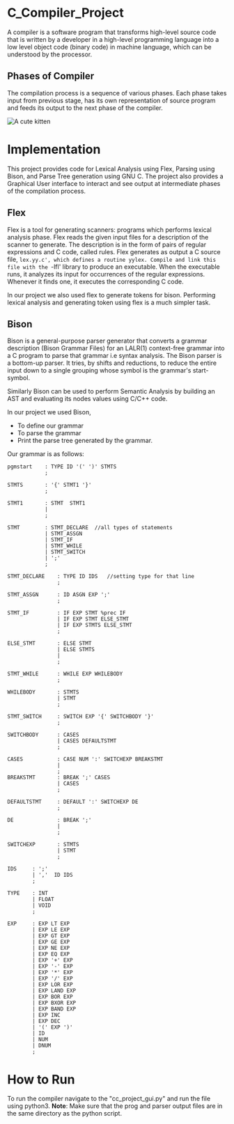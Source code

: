 # C_Compiler_Project
A compiler is a software program that transforms high-level source code that is written by a developer in a high-level programming language into a low level object code (binary code) in machine language, which can be understood by the processor.

## Phases of Compiler
The compilation process is a sequence of various phases. Each phase takes input from previous stage, has its own representation of source program and feeds its output to the next phase of the compiler.

![A cute kitten](https://www.tutorialspoint.com/compiler_design/images/compiler_phases.jpg?style=centerme)

# Implementation
This project provides code for Lexical Analysis using Flex, Parsing using Bison, and Parse Tree generation using GNU C. The project also provides a Graphical User interface to interact and see output at intermediate phases of the compilation process.

## Flex
Flex is a tool for generating scanners: programs which performs lexical analysis phase. Flex reads the given input files for a description of the scanner to generate. The description is in the form of pairs of regular expressions and C code, called rules. Flex generates as output a C source file, `lex.yy.c', which defines a routine yylex. Compile and link this file with the `-lfl' library to produce an executable. When the executable runs, it analyzes its input for occurrences of the regular expressions. Whenever it finds one, it executes the corresponding C code.

In our project we also used flex to generate tokens for bison. Performing lexical analysis and generating token using flex is a much simpler task.

## Bison
Bison is a general-purpose parser generator that converts a grammar description (Bison Grammar Files) for an LALR(1) context-free grammar into a C program to parse that grammar i.e syntax analysis. The Bison parser is a bottom-up parser. It tries, by shifts and reductions, to reduce the entire input down to a single grouping whose symbol is the grammar's start-symbol.

Similarly Bison can be used to perform Semantic Analysis by building an AST and evaluating its nodes values using C/C++ code.

In our project we used Bison,

- To define our grammar
- To parse the grammar
- Print the parse tree generated by the grammar.

Our grammar is as follows:

```
pgmstart	: TYPE ID '(' ')' STMTS
        	;

STMTS   	: '{' STMT1 '}'
        	;

STMT1   	: STMT  STMT1
        	|
        	;

STMT    	: STMT_DECLARE	//all types of statements
        	| STMT_ASSGN
        	| STMT_IF
        	| STMT_WHILE
        	| STMT_SWITCH
        	| ';'
        	;

STMT_DECLARE	: TYPE ID IDS   //setting type for that line
            	;

STMT_ASSGN  	: ID ASGN EXP ';'
            	;

STMT_IF     	: IF EXP STMT %prec IF
            	| IF EXP STMT ELSE_STMT
            	| IF EXP STMTS ELSE_STMT
            	;

ELSE_STMT   	: ELSE STMT
            	| ELSE STMTS
            	|
            	;

STMT_WHILE  	: WHILE EXP WHILEBODY  
            	;

WHILEBODY   	: STMTS
            	| STMT
            	;

STMT_SWITCH 	: SWITCH EXP '{' SWITCHBODY '}'
            	;

SWITCHBODY  	: CASES  
            	| CASES DEFAULTSTMT
            	;

CASES       	: CASE NUM ':' SWITCHEXP BREAKSTMT
            	|
            	;
BREAKSTMT   	: BREAK ';' CASES
            	| CASES
            	;

DEFAULTSTMT 	: DEFAULT ':' SWITCHEXP DE  
            	;

DE          	: BREAK ';'
            	|
            	;

SWITCHEXP   	: STMTS
            	| STMT
            	;

IDS   	: ';'
      	| ','  ID IDS
      	;

TYPE  	: INT
      	| FLOAT
      	| VOID
      	;

EXP   	: EXP LT EXP
      	| EXP LE EXP
      	| EXP GT EXP
      	| EXP GE EXP
      	| EXP NE EXP
      	| EXP EQ EXP
      	| EXP '+' EXP
      	| EXP '-' EXP
      	| EXP '*' EXP
      	| EXP '/' EXP
      	| EXP LOR EXP
      	| EXP LAND EXP
      	| EXP BOR EXP
      	| EXP BXOR EXP
      	| EXP BAND EXP
      	| EXP INC
      	| EXP DEC
      	| '(' EXP ')'
      	| ID
      	| NUM
      	| DNUM
      	;
```

# How to Run
To run the compiler navigate to the "cc_project_gui.py" and run the file using python3.
**Note**: Make sure that the prog and parser output files are in the same directory as the python script. 
